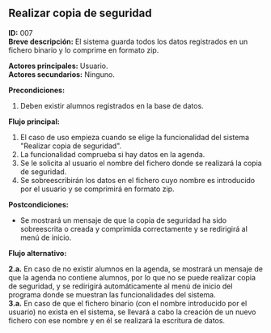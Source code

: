 ## Realizar copia de seguridad

**ID:** 007  
**Breve descripción:** El sistema guarda todos los datos registrados en un fichero binario y lo comprime en formato zip.


**Actores principales:** Usuario.  
**Actores secundarios:** Ninguno.


**Precondiciones:**

1. Deben existir alumnos registrados en la base de datos.


**Flujo principal:**

1. El caso de uso empieza cuando se elige la funcionalidad del sistema "Realizar copia de seguridad".
2. La funcionalidad comprueba si hay datos en la agenda.
3. Se le solicita al usuario el nombre del fichero donde se realizará la copia de seguridad.
4. Se sobreescribirán los datos en el fichero cuyo nombre es introducido por el usuario y se comprimirá en formato zip.

**Postcondiciones:**

* Se mostrará un mensaje de que la copia de seguridad ha sido sobreescrita o creada y comprimida correctamente y se redirigirá al menú de inicio.


**Flujo alternativo:**

**2.a.** En caso de no existir alumnos en la agenda, se mostrará un mensaje de que la agenda no contiene alumnos, por lo que no se puede realizar copia de seguridad, y se redirigirá automáticamente al menú de inicio del programa donde se muestran las funcionalidades del sistema.  
**3.a.** En caso de que el fichero binario (con el nombre introducido por el usuario) no exista en el sistema, se llevará a cabo la creación de un nuevo fichero con ese nombre y en él se realizará la escritura de datos.  

